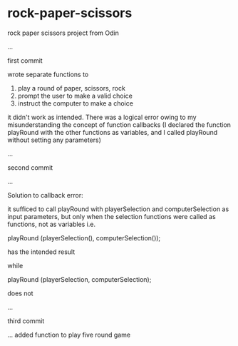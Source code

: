 # rock-paper-scissors
rock paper scissors project from Odin

...

first commit 

wrote separate functions to 

1. play a round of paper, scissors, rock 
2. prompt the user to make a valid choice
3. instruct the computer to make a choice

it didn't work as intended. There was a logical error owing to my misunderstanding the concept of function callbacks (I declared the function playRound with the other functions as variables, and I called playRound without setting any parameters)

...

second commit

...

Solution to callback error: 

it sufficed to call playRound with playerSelection and computerSelection as input parameters, but only when the selection functions were called as functions, not as variables i.e. 

playRound (playerSelection(), computerSelection());

has the intended result

while 

playRound (playerSelection, computerSelection);

does not

...

third commit

... added function to play five round game

